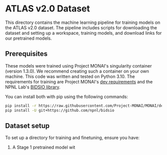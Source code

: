 # ATLAS v2.0 Dataset

This directory contains the machine learning pipeline for training models on the ATLAS v2.0 dataset. 
The pipeline includes scripts for downloading the dataset and setting up a workspace, training models, and download 
links for our pretrained models.

## Prerequisites

These models were trained using Project MONAI's singularity container (version 1.3.0). We recommend creating such a 
container on your own machine. This code was written and tested on Python 3.10. The requirements for training are 
Project MONAI's [dev requirements](https://raw.githubusercontent.com/Project-MONAI/MONAI/dev/requirements-dev.txt) 
and the NPNL Lab's [BIDSIO library](https://github.com/npnl/bidsio/tree/main).

You can install both with pip using the following commands:

```bash
pip install -r https://raw.githubusercontent.com/Project-MONAI/MONAI/dev/requirements-dev.txt
pip install -U git+https://github.com/npnl/bidsio
```

## Dataset setup

To set up a directory for training and finetuning, ensure you have: 
1. A Stage 1 pretrained model wit

